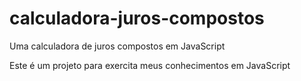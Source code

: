 # calculadora-juros-compostos
Uma calculadora de juros compostos em JavaScript

Este é um projeto para exercita meus conhecimentos em JavaScript 
